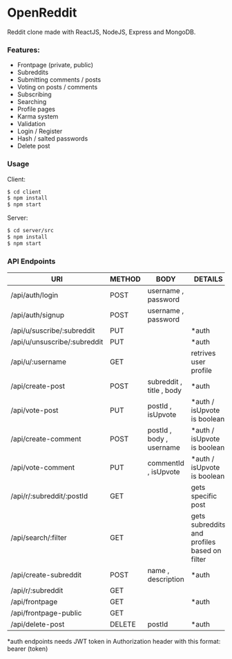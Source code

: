 # OpenReddit

Reddit clone made with ReactJS, NodeJS, Express and MongoDB.

### Features:
* Frontpage (private, public)
* Subreddits
* Submitting comments / posts 
* Voting on posts / comments
* Subscribing
* Searching
* Profile pages
* Karma system
* Validation
* Login / Register
* Hash / salted passwords
* Delete post


### Usage
Client:
```sh
$ cd client
$ npm install 
$ npm start
```
Server:
```sh
$ cd server/src
$ npm install
$ npm start
```

### API Endpoints

| URl | METHOD | BODY| DETAILS  |
| ------ | ------ | ------|------|
| /api/auth/login | POST | username , password | |
| /api/auth/signup | POST |username , password | |
| /api/u/suscribe/:subreddit | PUT | | *auth|
| /api/u/unsuscribe/:subreddit | PUT || *auth|
| /api/u/:username | GET || retrives user profile|
| /api/create-post | POST |subreddit , title , body| *auth|
| /api/vote-post | PUT |postId , isUpvote|*auth / isUpvote is boolean |
| /api/create-comment | POST |postId , body , username| *auth / isUpvote is boolean|
| /api/vote-comment | PUT |commentId ,  isUpvote| *auth / isUpvote is boolean|
| /api/r/:subreddit/:postId | GET || gets specific post |
| /api/search/:filter | GET || gets subreddits and profiles based on filter |
| /api/create-subreddit | POST |name , description|  *auth |
| /api/r/:subreddit | GET || |
| /api/frontpage | GET || *auth|
| /api/frontpage-public | GET || |
| /api/delete-post | DELETE |postId|*auth |

 *auth endpoints needs JWT token in Authorization header with this format: bearer (token) 